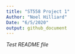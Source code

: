 ```yaml
---
title: "ST558 Project 1"
Author: "Noel Hilliard"
Date: "6/5/2020"
output: github_document
---
```


*Test README file*
